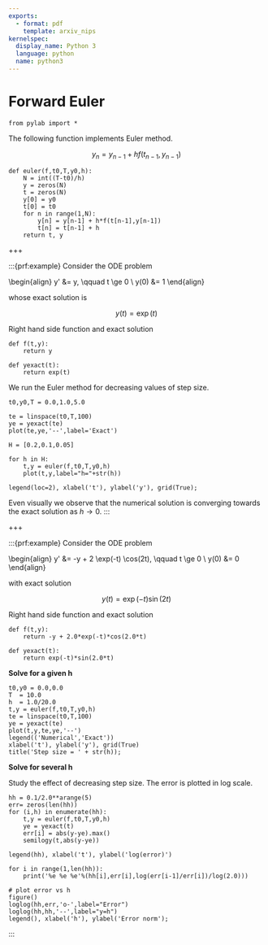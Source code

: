 ```yaml
---
exports:
  - format: pdf
    template: arxiv_nips
kernelspec:
  display_name: Python 3
  language: python
  name: python3
---
```


# Forward Euler

```{code-cell}
from pylab import *
```

The following function implements Euler method.

$$
y_n = y_{n-1} + h f(t_{n-1},y_{n-1})
$$

```{code-cell}
def euler(f,t0,T,y0,h):
    N = int((T-t0)/h)
    y = zeros(N)
    t = zeros(N)
    y[0] = y0
    t[0] = t0
    for n in range(1,N):
        y[n] = y[n-1] + h*f(t[n-1],y[n-1])
        t[n] = t[n-1] + h
    return t, y
```

+++

:::{prf:example}
Consider the ODE problem

\begin{align}
y' &= y, \qquad t \ge 0 \\
y(0) &= 1
\end{align}

whose exact solution is

$$
y(t) = \exp(t)
$$

Right hand side function and exact solution

```{code-cell}
def f(t,y):
    return y

def yexact(t):
    return exp(t)
```

We run the Euler method for decreasing values of step size.

```{code-cell}
t0,y0,T = 0.0,1.0,5.0

te = linspace(t0,T,100)
ye = yexact(te)
plot(te,ye,'--',label='Exact')

H = [0.2,0.1,0.05]

for h in H:
    t,y = euler(f,t0,T,y0,h)
    plot(t,y,label="h="+str(h))

legend(loc=2), xlabel('t'), ylabel('y'), grid(True);
```

Even visually we observe that the numerical solution is converging towards the exact solution as $h \to 0$.
:::

+++

:::{prf:example}
Consider the ODE problem

\begin{align}
y' &= -y + 2 \exp(-t) \cos(2t), \qquad t \ge 0 \\
y(0) &= 0
\end{align}

with exact solution

$$
y(t) = \exp(-t) \sin(2t)
$$

Right hand side function and exact solution

```{code-cell} 
def f(t,y):
    return -y + 2.0*exp(-t)*cos(2.0*t)

def yexact(t):
    return exp(-t)*sin(2.0*t)
```

**Solve for a given h**

```{code-cell}
t0,y0 = 0.0,0.0
T  = 10.0
h  = 1.0/20.0
t,y = euler(f,t0,T,y0,h)
te = linspace(t0,T,100)
ye = yexact(te)
plot(t,y,te,ye,'--')
legend(('Numerical','Exact'))
xlabel('t'), ylabel('y'), grid(True)
title('Step size = ' + str(h));
```

**Solve for several h**

Study the effect of decreasing step size. The error is plotted in log scale.

```{code-cell}
hh = 0.1/2.0**arange(5)
err= zeros(len(hh))
for (i,h) in enumerate(hh):
    t,y = euler(f,t0,T,y0,h)
    ye = yexact(t)
    err[i] = abs(y-ye).max()
    semilogy(t,abs(y-ye))
    
legend(hh), xlabel('t'), ylabel('log(error)')

for i in range(1,len(hh)):
    print('%e %e %e'%(hh[i],err[i],log(err[i-1]/err[i])/log(2.0)))

# plot error vs h
figure()
loglog(hh,err,'o-',label="Error")
loglog(hh,hh,'--',label="y=h")
legend(), xlabel('h'), ylabel('Error norm');
```
:::
